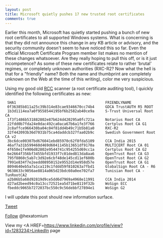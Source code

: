 ```yaml
---
layout: post
title: Microsoft quietly pushes 17 new trusted root certificates
comments: true
---
```


Earlier this month, Microsoft has quietly started pushing a bunch of new root certificates to all supported Windows systems. What is concerning is that they did not announce this change in any KB article or advisory, and the security community doesn't seem to have noticed this so far. Even the official Microsoft Certificate Program member list makes no mention of these changes whatsoever. Are they really hoping to pull this off, or is it just incompetence? As some of these new certificates relate to rather 'brutal' regimes, or completely unknown authorities (RXC-R2? Now what the hell is that for a "friendly" name? Both the name and thumbprint are completely unknown on the Web at the time of this writing), color me very suspicious. 

Using my good old <A HREF=http://www.wilderssecurity.com/threads/rcc-check-your-systems-trusted-root-certificate-store.373819/>RCC</A> scanner (a root certificate auditing tool), I quickly identified the following certificates as new: 

     SHA1                                         FRIENDLYNAME
     0f36385b811a25c39b314e83cae9346670cc74b4     GDCA TrustAUTH R5 ROOT
     1b3d1114ea7a0f9558544195bf6b2582ab40ce9a     S-Trust Universal Root CA
     1f3f1486b531882802e87b624d420295a0fc721a     Notarius Root CA
     22fdd0b7fda24e0dac492ca0aca67b6a1fe3f766     Certplus Root CA G1
     2c8affce966430ba04c04f81dd4b49c71b5b81a0     RXC-R2
     32f442093b36d7031b75ca4daddcb327faa02b9c     Swedish Government Root CA v2
     3bc6dce00307bd676041ebd85970c62f8fda5109     CCA India 2015
     46af7a31b599460d469d6041145b13651df9170a     MULTICERT Root CA 01
     4f658e1fe906d82802e9544741c954255d69cc1a     Certplus Root CA G2
     6e2664f356bf3455bfd1933f7c01ded813da8aa6     OpenTrust Root CA G3
     795f8860c5ab7c3d92e6cbf48de145cd11ef600b     OpenTrust Root CA G2
     7991e834f7e2eedd08950152e9552d14e958d57e     OpenTrust Root CA G1
     8094640eb5a7a1ca119c1fddd59f810263a7fbd1     GlobalSign Root CA - R6
     9638633c9056ae8814a065d23bdc60a0ee702fa7     Tunisian Root CA - TunRootCA2
     a2b86b5a68d92819d9ce5dd6d7969a4968e11991     CCA India 2014
     d27ad2beed94c0a13cc72521ea5d71be8119f32b     WoSign ECC
     fbeddc9065b7272037bc550c9c56debbf27894e1     WoSign G2
 
I will update this post should new information surface.



<a href="http://twitter.com/share" class="twitter-share-button" 
data-url="http://hexatomium.github.io/2015/06/26/ms-very-quietly-adds-18-new-trusted-root-certs/" data-text="MS quietly pushes 18 root certificates"  data-count="horizontal">Tweet</a>
<script type="text/javascript" src="http://platform.twitter.com/widgets.js"></script>

<A href=https://twitter.com/hexatomium>Follow</A> @hexatomium 

View my <A HREF=https://www.linkedin.com/profile/view?id=1283234>LinkedIn</A> page


